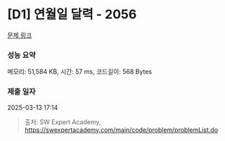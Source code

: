 # [D1] 연월일 달력 - 2056 

[문제 링크](https://swexpertacademy.com/main/code/problem/problemDetail.do?contestProbId=AV5QLkdKAz4DFAUq) 

### 성능 요약

메모리: 51,584 KB, 시간: 57 ms, 코드길이: 568 Bytes

### 제출 일자

2025-03-13 17:14



> 출처: SW Expert Academy, https://swexpertacademy.com/main/code/problem/problemList.do